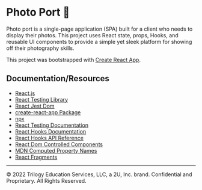 # Photo Port 📸

Photo port is a single-page application (SPA) built for a client who needs to display their photos. This project uses React state, props, Hooks, and reusable UI components to provide a simple yet sleek platform for showing off their photography skills.

This project was bootstrapped with [Create React App](https://github.com/facebook/create-react-app).

## Documentation/Resources

- [React.js](https://reactjs.org/)
- [React Testing Library](https://www.npmjs.com/package/@testing-library/react)
- [React Jest Dom](https://www.npmjs.com/package/@testing-library/jest-dom)
- [create-react-app Package](https://www.npmjs.com/package/create-react-app)
- [npx](https://blog.npmjs.org/post/162869356040/introducing-npx-an-npm-package-runner)
- [React Testing Documentation](https://reactjs.org/docs/testing.html)
- [React Hooks Documentation](https://reactjs.org/docs/hooks-overview.html)
- [React Hooks API Reference](https://reactjs.org/docs/hooks-reference.html)
- [React Dom Controlled Components](https://reactjs.org/docs/forms.html#controlled-components)
- [MDN Computed Property Names](https://developer.mozilla.org/en-US/docs/Web/JavaScript/Reference/Operators/Object_initializer#computed_property_names)
- [React Fragments](https://reactjs.org/docs/fragments.html)

---

© 2022 Trilogy Education Services, LLC, a 2U, Inc. brand. Confidential and Proprietary. All Rights Reserved.
